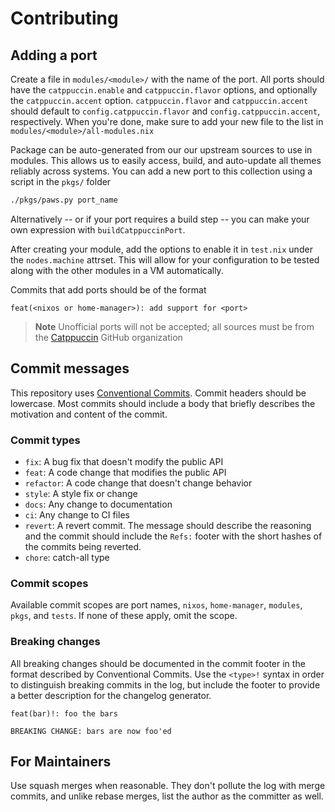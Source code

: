 # Contributing

## Adding a port

Create a file in `modules/<module>/` with the name of the port. All ports should have 
the `catppuccin.enable` and `catppuccin.flavor` options, and optionally the
`catppuccin.accent` option. `catppuccin.flavor` and `catppuccin.accent` should
default to `config.catppuccin.flavor` and `config.catppuccin.accent`, respectively.
When you're done, make sure to add your new file to the list in
`modules/<module>/all-modules.nix`

Package can be auto-generated from our our upstream sources to use in modules.
This allows us to easily access, build, and auto-update all themes reliably
across systems. You can add a new port to this collection using a script in the
`pkgs/` folder

```bash
./pkgs/paws.py port_name
```
Alternatively -- or if your port requires a build step -- you can make your own
expression with `buildCatppuccinPort`.

After creating your module, add the options to enable it in `test.nix` under the
`nodes.machine` attrset. This will allow for your configuration to be tested along
with the other modules in a VM automatically.

<!-- This looks the best with the changelog generator. -->
Commits that add ports should be of the format

```
feat(<nixos or home-manager>): add support for <port>
```

> **Note**
> Unofficial ports will not be accepted; all sources must be from the
> [Catppuccin](https://github.com/catppuccin) GitHub organization

## Commit messages

This repository uses [Conventional Commits](https://conventionalcommits.org).
Commit headers should be lowercase. Most commits should include a body that briefly
describes the motivation and content of the commit.

### Commit types

- `fix`: A bug fix that doesn't modify the public API
- `feat`: A code change that modifies the public API
- `refactor`: A code change that doesn't change behavior
- `style`: A style fix or change
- `docs`: Any change to documentation
- `ci`: Any change to CI files
- `revert`: A revert commit. The message should describe the reasoning and the
  commit should include the `Refs:` footer with the short hashes of the commits
  being reverted.
- `chore`: catch-all type

### Commit scopes

Available commit scopes are port names, `nixos`, `home-manager`, `modules`,
`pkgs`, and `tests`. If none of these apply, omit the scope.

### Breaking changes

All breaking changes should be documented in the commit footer in the format
described by Conventional Commits. Use the `<type>!` syntax in order to distinguish
breaking commits in the log, but include the footer to provide a better description
for the changelog generator.

```
feat(bar)!: foo the bars

BREAKING CHANGE: bars are now foo'ed
```

## For Maintainers

Use squash merges when reasonable. They don't pollute the log with merge commits, and
unlike rebase merges, list the author as the committer as well.
